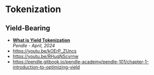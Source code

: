 # Tokenization

## Yield-Bearing

- [**What is Yield Tokenization**](https://www.youtube.com/watch?v=oDZ3JAkcFeM)
  <br/>_Pendle - April, 2024_
- https://youtu.be/kOErP_ZUncs
- https://youtu.be/RHuqNScvrnw
- https://pendle.gitbook.io/pendle-academy/pendle-101/chapter-1-introduction-to-optimizing-yield

